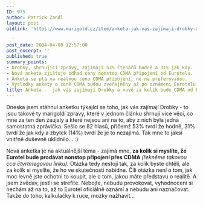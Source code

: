 ```yaml
---
ID: 975
author: Patrick Zandl
layout: post
oldlink: 'https://www.marigold.cz/item/anketa-jak-vas-zajimaji-drobky-a-nove-za-kolik-bude-cdma-od-eurotelu

  '
post_date: 2004-04-08 12:57:00
post_excerpt: ''
published: true
summary_points:
- Drobky, shrnující zprávy, zajímají 53% čtenářů hodně a 31% jak kdy.
- Nová anketa zjišťuje odhad ceny nonstop CDMA připojení od Eurotelu.
- Anketa se ptá na reálnou cenu CDMA připojení, ne na preferovanou.
- Výsledky ankety o ceně CDMA budou zveřejněny až po oznámení Eurotelu.
title: Anketa -  jak vás zajímají Drobky a nově za kolik bude CDMA od Eurotelu
---
```


<p>
Dneska jsem stáhnul anketku týkající se toho, jak vás zajímají Drobky - to jsou takové ty marigoldí zprávy, které v jednom článku shrnují více věcí, co mne za ten den zaujaly a které nejsou ani na to, aby z nich byla jedna samostatná zprávička. Sešlo se 82 hlasů, přičemž 53% tvrdí že hodně, 31% tvrdí že jak kdy a zbytek (14%) tvrdí že je to nezajímá. Tak mne to jaksi vnitřně duševně uklidnilo... :)</p>

<p>
Nová anketka je na aktuálnější téma - zajímá mne, <STRONG>za kolik si myslíte, že Eurotel bude prodávat nonstop připojení přes CDMA </STRONG><EM>(řekněme takovou cca čtvrtmegovou linku).</EM> Otázka tedy nestojí tak, za kolik byste chtěli, ale za kolik si myslíte, že ho ve skutečnosti nabídne. Čili otázka není o tom, jak moc levně jste ochotni to koupit, ale o tom, jakou máte představu o realitě. A jsem zvědav, jestli se strefíte. Nebojte, nebudu provokovat, vyhodnocení si nechám až na to, až to Eurotel oficiálně oznámí a nebudu ani naznačovat. Takže do toho, kalkulačky k ruce, mozky nažhavit...</p>
